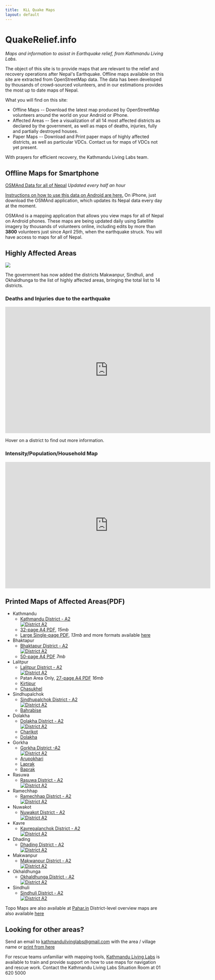 ```yaml
---
title:  KLL Quake Maps 
layout: default
---
```

# QuakeRelief.info
*Maps and information to asisst in Earthquake relief, from Kathmandu Living Labs.*

The object of this site is to provide maps that are relevant to the relief and recovery operations after Nepal's Earthquake. Offline maps available on this site are extracted from OpenStreetMap data. The data has been developed by thousands of crowd-sourced volunteers, and in our estimations provides the most up to date maps of Nepal.

What you will find on this site:

 * Offline Maps -- Download the latest map produced by OpenStreetMap volunteers around the world on your Android or iPhone.
 * Affected Areas -- See a visualization of all 14 most affected districts as declared by the government, as well as maps of deaths, injuries, fully and partially destroyed houses.
 * Paper Maps -- Download and Print paper maps of highly affected districts, as well as particular VDCs. Contact us for maps of VDCs not yet present.

With prayers for efficient recovery, the Kathmandu Living Labs team.


## <a id="offline-maps">Offline Maps for Smartphone</a>

[OSMAnd Data for all of Nepal](http://52.10.79.204/Nepal-latest.zip) *Updated every half an hour*

[Instructions on how to use this data on Android are here.](https://docs.google.com/document/d/1eQnUxurakreVotXz4wbt194Tn6fJjoSSMME66rokTwc/pub) On iPhone, just download the OSMAnd application, which updates its Nepal data every day at the moment.

OSMAnd is a mapping application that allows you view maps for all of Nepal on Android phones. These maps are being updated daily using Satellite imagery by thousands of volunteers online, including edits by more than **3800** volunteers just since April 25th, when the earthquake struck. You will have access to maps for all of Nepal.


## <a id="affected-areas">Highly Affected Areas</a>
![](img/MostAffectedDistricts.png)

The government has now added the districts Makwanpur, Sindhuli, and Okhaldhunga to the list of highly affected areas, bringing the total list to 14 districts.

### <a id="deaths-injuries">Deaths and Injuries due to the earthquake</a>

<iframe class="height-400" frameborder="0" width="650" height="400" scrolling="no" src="http://kathmandulivinglabs.github.io/nepal-casualty-map/iframe.html"></iframe>

Hover on a district to find out more information.

### <a id="deaths-injuries">Intensity/Population/Household Map</a>

<iframe frameborder="0" width="650" height="400" scrolling="no" src="http://meghastha.github.io/affected-districts/intensity.html"></iframe>

## <a id="printed-maps">Printed Maps of Affected Areas(PDF)</a>
 * Kathmandu
   * [Kathmandu District - A2<br/>![District A2](http://54.151.129.0/quake-maps/img/thumbs/Kathmandu.png)](http://54.151.129.0/quake-maps/img/Kathmandu.png)
   * [32-page A4 PDF](http://www.maposmatic.org/results//163494_2015-04-26_13-58_KathmanduBagmatiCentralDevelopmentRegionNepal.pdf), *15mb*
   * [Large Single-page PDF](http://www.maposmatic.org/results//163571_2015-04-26_22-22_KathmanduBagmatiCentralDevelopmentRegionNepal.pdf), *13mb* and more formats available [here](http://www.maposmatic.org/maps/163571)
 * Bhaktapur
   * [Bhaktapur District - A2<br/>![District A2](http://54.151.129.0/quake-maps/img/thumbs/Bhaktapur.png)](http://54.151.129.0/quake-maps/img/Bhaktapur.png) 
   * [50-page A4 PDF](http://www.maposmatic.org/results//163497_2015-04-26_14-05_BhaktapurBagmatiCentralDevelopmentRegionNepal.pdf) *7mb*
 * Lalitpur
   * [Lalitpur District - A2<br/>![District A2](http://54.151.129.0/quake-maps/img/thumbs/Lalitpur.png)](http://54.151.129.0/quake-maps/img/Lalitpur.png) 
   * Patan Area Only, [27-page A4 PDF](http://www.maposmatic.org/results//163662_2015-04-27_10-25_Lalitpur.pdf) *16mb*
   * [Kirtipur](https://cloud.githubusercontent.com/assets/371666/7369122/a2e6e3d8-edcc-11e4-8870-cb58302c0788.png)
   * [Chasukhel](https://cloud.githubusercontent.com/assets/4587826/7360010/d42f39f4-ed13-11e4-8ccf-06b6df824b6e.png)
 * Sindhupalchok
   * [Sindhupalchok District - A2<br/>![District A2](http://54.151.129.0/quake-maps/img/thumbs/Sindhupalchok.png)](http://54.151.129.0/quake-maps/img/Sindhupalchok.png) 
   * [Bahrabise](https://cloud.githubusercontent.com/assets/371666/7369193/7200ad70-edcd-11e4-8d3d-c36bb86c8eb8.png)
 * Dolakha
   * [Dolakha District - A2<br/>![District A2](http://54.151.129.0/quake-maps/img/thumbs/Dolakha.png)](http://54.151.129.0/quake-maps/img/Dolakha.png) 
   * [Charikot](https://cloud.githubusercontent.com/assets/371666/7369184/369a7798-edcd-11e4-9d94-998dcd305b3d.png)
   * [Dolakha](https://cloud.githubusercontent.com/assets/4587826/7360012/da9b7758-ed13-11e4-9eff-4cf6b8b2bee0.png)
 * Gorkha
   * [Gorkha District -A2<br/>![District A2](http://54.151.129.0/quake-maps/img/thumbs/Gorkha.png)](http://54.151.129.0/quake-maps/img/Gorkha.png) 
   * [Arupokhari](http://www.maposmatic.org/results//164512_2015-05-02_10-02_ArupokhariGorkha.png)
   * [Laprak](https://cloud.githubusercontent.com/assets/371666/7369104/779291a0-edcc-11e4-9f18-8331f8d68594.png)
   * [Baprak](https://cloud.githubusercontent.com/assets/371666/7369111/8e87067a-edcc-11e4-97ec-61b0d5313867.png)
 * Rasuwa
   * [Rasuwa District - A2<br/>![District A2](http://54.151.129.0/quake-maps/img/thumbs/Rasuwa.png)](http://54.151.129.0/quake-maps/img/Rasuwa.png) 
 * Ramechhap
   * [Ramechhap District - A2<br/>![District A2](http://54.151.129.0/quake-maps/img/thumbs/Ramecchap.png)](http://54.151.129.0/quake-maps/img/Ramecchap.png) 
 * Nuwakot
   * [Nuwakot District - A2<br/>![District A2](http://54.151.129.0/quake-maps/img/thumbs/Nuwakot.png)](http://54.151.129.0/quake-maps/img/Nuwakot.png) 
 * Kavre
   * [Kavrepalanchok District - A2<br/>![District A2](http://54.151.129.0/quake-maps/img/thumbs/Kabhrepalanchok.png)](http://54.151.129.0/quake-maps/img/Kabhrepalanchok.png) 
 * Dhading
   * [Dhading District - A2<br/>![District A2](http://54.151.129.0/quake-maps/img/thumbs/Dhading.png)](http://54.151.129.0/quake-maps/img/Dhading.png) 
 * Makwanpur
   * [Makwanpur District - A2<br/>![District A2]((http://54.151.129.0/quake-maps/img/thumbs/Makwanpur.png))](http://54.151.129.0/quake-maps/img/Makwanpur.png) 
 * Okhaldhunga
   * [Okhaldhunga District - A2<br/>![District A2](http://54.151.129.0/quake-maps/img/thumbs/Okhaldhunga.png)](http://54.151.129.0/quake-maps/img/Okhaldhunga.png) 
 * Sindhuli
   * [Sindhuli District - A2<br/>![District A2](http://54.151.129.0/quake-maps/img/thumbs/Sindhuli.png)](http://54.151.129.0/quake-maps/img/Sindhuli.png) 

Topo Maps are also available at [Pahar.in](http://pahar.in/nepal-topo-maps/)
District-level overview maps are also available [here](https://drive.google.com/file/d/0BxrnzVKy1m8GNDY5Rk1oSDVpbVk/view)

## Looking for other areas?
Send an email to kathmandulivinglabs@gmail.com with the area / village name or [print from here](http://geohacker.in/nepal/)


For rescue teams unfamiliar with mapping tools, [Kathmandu Living Labs](http://kathmandulivinglabs.org) is available to train and provide support on how to use maps for navigation and rescue work. Contact the Kathmandu Living Labs Situation Room at 01 620 5000


